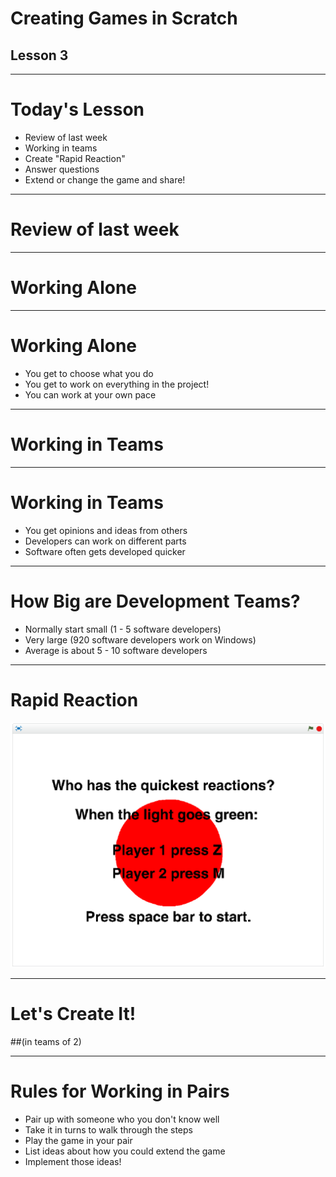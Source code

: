 # Creating Games in Scratch
## Lesson 3

---

# Today's Lesson

- Review of last week
- Working in teams
- Create "Rapid Reaction"
- Answer questions
- Extend or change the game and share!

---

# Review of last week

---

# Working Alone

---

# Working Alone

- You get to choose what you do
- You get to work on everything in the project!
- You can work at your own pace

---

# Working in Teams

---

# Working in Teams

- You get opinions and ideas from others
- Developers can work on different parts
- Software often gets developed quicker

---

# How Big are Development Teams?

- Normally start small (1 - 5 software developers)
- Very large (920 software developers work on Windows)
- Average is about 5 - 10 software developers

---

# Rapid Reaction

![inline](images/rapidreaction.png)

---

# Let's Create It!

##(in teams of 2)

---

# Rules for Working in Pairs

- Pair up with someone who you don't know well
- Take it in turns to walk through the steps
- Play the game in your pair
- List ideas about how you could extend the game
- Implement those ideas!